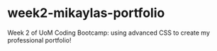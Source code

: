 # week2-mikaylas-portfolio
Week 2 of UoM Coding Bootcamp: using advanced CSS to create my professional portfolio!
